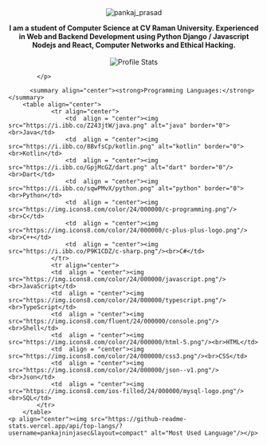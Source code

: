 <div align="center" width="100%">
            <img src="https://i.ibb.co/mRZJgFZ/backgroudlogo.webp" alt="pankaj_prasad" border="0"/>
        </div>
        <p align="center">
            <strong>I am a student of Computer Science at CV Raman University. Experienced in Web and Backend Development using Python Django / Javascript Nodejs and React, Computer Networks and Ethical Hacking.</strong><br><br>
            <img src="https://github-readme-stats.vercel.app/api?username=pankajninjasec&show_icons=true&hide_border=true" alt="Profile Stats"/>
        
            </p>
            
          <summary align="center"><strong>Programming Languages:</strong></summary>
        <table align="center">
                <tr align="center">
                    <td  align = "center"><img src="https://i.ibb.co/Z243jtW/java.png" alt="java" border="0"><br>Java</td>
                    <td  align = "center"><img src="https://i.ibb.co/8BvfsCp/kotlin.png" alt="kotlin" border="0"><br>Kotlin</td>
                    <td  align = "center"><img src="https://i.ibb.co/GpjMcGZ/dart.png" alt="dart" border="0"/><br>Dart</td>
                    <td  align = "center"><img src="https://i.ibb.co/sqwPMvX/python.png" alt="python" border="0"><br>Python</td>
                    <td  align = "center"><img src="https://img.icons8.com/color/24/000000/c-programming.png"/><br>C</td>
                    <td  align = "center"><img src="https://img.icons8.com/color/24/000000/c-plus-plus-logo.png"/><br>C++</td>
                    <td  align = "center"><img src="https://i.ibb.co/P9K1CDZ/c-sharp.png"/><br>C#</td>
                </tr>
                <tr align="center">
                <td  align = "center"><img src="https://img.icons8.com/color/24/000000/javascript.png"/><br>JavaScript</td>
                <td  align = "center"><img src="https://img.icons8.com/color/24/000000/typescript.png"/><br>TypeScript</td>
                <td  align = "center"><img src="https://img.icons8.com/fluent/24/000000/console.png"/><br>Shell</td>
                <td  align = "center"><img src="https://img.icons8.com/color/24/000000/html-5.png"/><br>HTML</td>
                <td  align = "center"><img src="https://img.icons8.com/color/24/000000/css3.png"/><br>CSS</td>
                <td  align = "center"><img src="https://img.icons8.com/color/24/000000/json--v1.png"/><br>Json</td>
                <td  align = "center"><img src="https://img.icons8.com/ios-filled/24/000000/mysql-logo.png"/><br>SQL</td>
            </tr>
        </table>
    <p align="center"><img src="https://github-readme-stats.vercel.app/api/top-langs/?username=pankajninjasec&layout=compact" alt="Most Used Language"/></p>
